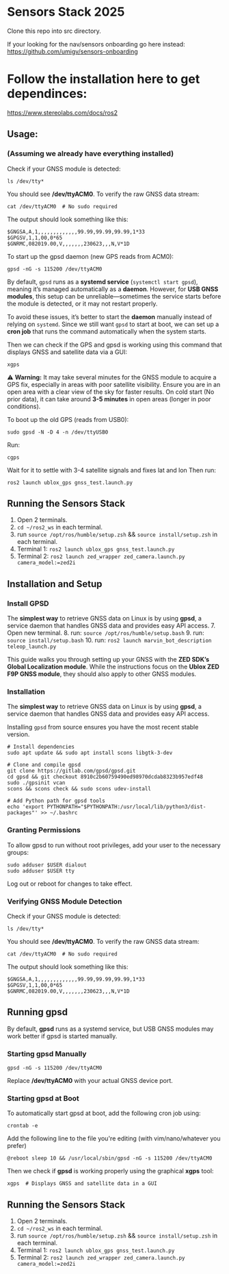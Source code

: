 # Sensors Stack 2025

Clone this repo into src directory. 


If your looking for the nav/sensors onboarding go here instead: 
https://github.com/umigv/sensors-onboarding

# Follow the installation here to get dependinces:
https://www.stereolabs.com/docs/ros2


## Usage:
### (Assuming we already have everything installed)

Check if your GNSS module is detected:
```
ls /dev/tty*
```

You should see **/dev/ttyACM0**. To verify the raw GNSS data stream:

```
cat /dev/ttyACM0  # No sudo required
```
The output should look something like this:
```
$GNGSA,A,1,,,,,,,,,,,,,99.99,99.99,99.99,1*33
$GPGSV,1,1,00,0*65
$GNRMC,082019.00,V,,,,,,,230623,,,N,V*1D
```

To start up the gpsd daemon (new GPS reads from ACM0):
```
gpsd -nG -s 115200 /dev/ttyACM0
```

By default, `gpsd` runs as a **systemd service** (`systemctl start gpsd`), meaning it’s managed automatically as a **daemon**. However, for **USB GNSS modules**, this setup can be unreliable—sometimes the service starts before the module is detected, or it may not restart properly.

To avoid these issues, it’s better to start the **daemon** manually instead of relying on `systemd`. Since we still want `gpsd` to start at boot, we can set up a **cron job** that runs the command automatically when the system starts.

Then we can check if the GPS and gpsd is working using this command that displays GNSS and satellite data via a GUI:
```
xgps
```

⚠️ **Warning:** It may take several minutes for the GNSS module to acquire a GPS fix, especially in areas with poor satellite visibility. Ensure you are in an open area with a clear view of the sky for faster results. On cold start (No prior data), it can take around **3-5 minutes** in open areas (longer in poor conditions).


To boot up the old GPS (reads from USB0):
```
sudo gpsd -N -D 4 -n /dev/ttyUSB0
```

Run:
```
cgps
```

Wait for it to settle with 3-4 satellite signals and fixes lat and lon
Then run:
```
ros2 launch ublox_gps gnss_test.launch.py
```

## Running the Sensors Stack
1. Open 2 terminals.
2. `cd ~/ros2_ws` in each terminal.
3. run `source /opt/ros/humble/setup.zsh` && `source install/setup.zsh` in each terminal.
4. Terminal 1: `ros2 launch ublox_gps gnss_test.launch.py`
5. Terminal 2: `ros2 launch zed_wrapper zed_camera.launch.py camera_model:=zed2i`
   

## Installation and Setup 
### Install GPSD
The **simplest way** to retrieve GNSS data on Linux is by using **gpsd**, a service daemon that handles GNSS data and provides easy API access.
7. Open new terminal.
8. run: `source /opt/ros/humble/setup.bash`
9. run: `source install/setup.bash`
10. run: `ros2 launch marvin_bot_description teleop_launch.py`


This guide walks you through setting up your GNSS with the **ZED SDK’s Global Localization module**. While the instructions focus on the **Ublox ZED F9P GNSS module**, they should also apply to other GNSS modules. 
### Installation

The **simplest way** to retrieve GNSS data on Linux is by using **gpsd**, a service daemon that handles GNSS data and provides easy API access.

Installing `gpsd` from source ensures you have the most recent stable version.

```
# Install dependencies
sudo apt update && sudo apt install scons libgtk-3-dev

# Clone and compile gpsd
git clone https://gitlab.com/gpsd/gpsd.git
cd gpsd && git checkout 8910c2b60759490ed98970dcdab8323b957edf48
sudo ./gpsinit vcan
scons && scons check && sudo scons udev-install

# Add Python path for gpsd tools
echo 'export PYTHONPATH="$PYTHONPATH:/usr/local/lib/python3/dist-packages"' >> ~/.bashrc
```
### **Granting Permissions**

To allow gpsd to run without root privileges, add your user to the necessary groups:
```
sudo adduser $USER dialout
sudo adduser $USER tty
```

Log out or reboot for changes to take effect.
### Verifying GNSS Module Detection

Check if your GNSS module is detected:

```
ls /dev/tty*
```

You should see **/dev/ttyACM0**. To verify the raw GNSS data stream:

```
cat /dev/ttyACM0  # No sudo required
```

The output should look something like this:

```
$GNGSA,A,1,,,,,,,,,,,,,99.99,99.99,99.99,1*33
$GPGSV,1,1,00,0*65
$GNRMC,082019.00,V,,,,,,,230623,,,N,V*1D
```

## Running gpsd

By default, **gpsd** runs as a systemd service, but USB GNSS modules may work better if gpsd is started manually.

### **Starting gpsd Manually**

```
gpsd -nG -s 115200 /dev/ttyACM0
```

Replace **/dev/ttyACM0** with your actual GNSS device port.

### **Starting gpsd at Boot**

To automatically start gpsd at boot, add the following cron job using:

```
crontab -e
```

Add the following line to the file you're editing (with vim/nano/whatever you prefer)

```
@reboot sleep 10 && /usr/local/sbin/gpsd -nG -s 115200 /dev/ttyACM0
```
Then we check if **gpsd** is working properly using the graphical **xgps** tool:
```
xgps  # Displays GNSS and satellite data in a GUI
```

## Running the Sensors Stack
1. Open 2 terminals.
2. `cd ~/ros2_ws` in each terminal.
3. run `source /opt/ros/humble/setup.zsh` && `source install/setup.zsh` in each terminal.
4. Terminal 1: `ros2 launch ublox_gps gnss_test.launch.py`
5. Terminal 2: `ros2 launch zed_wrapper zed_camera.launch.py camera_model:=zed2i`
